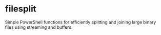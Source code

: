 # filesplit
Simple PowerShell functions for efficiently splitting and joining large binary files using streaming and buffers.
